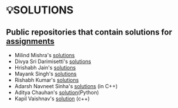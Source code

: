 # 💡SOLUTIONS

## Public repositories that contain solutions for [assignments](https://github.com/kunal-kushwaha/DSA-Bootcamp-Java/tree/main/assignments)

- Milind Mishra's [solutions](https://github.com/thatbeautifuldream/java-dsa-bootcamp)
- Divya Sri Darimisetti's [solutions](https://github.com/irsayvid/problem-attic)
- Hrishabh Jain's [solutions](https://github.com/Hrishabh5/Java-DSA-Kunal-Kushwaha)
- Mayank Singh's [solutions](https://github.com/mayankkuthar/DSA-with-JAVA)
- Rishabh Kumar's [solutions](https://github.com/crishabhkumar/Leetcode)
- Adarsh Navneet Sinha's [solutions](https://github.com/geeky01adarsh/DSA-Interview-Questions) (in C++)
- Aditya Chauhan's [solution](https://github.com/aditya-2703/DSA)(Python)
- Kapil Vaishnav's [solution](https://github.com/kapil5849/Problem-solution) (c++)
